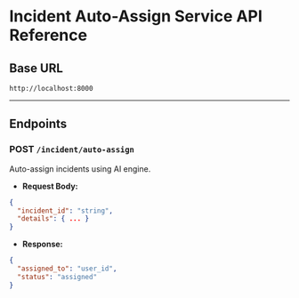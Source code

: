 # Incident Auto-Assign Service API Reference

## Base URL
`http://localhost:8000`

---

## Endpoints

### POST `/incident/auto-assign`
Auto-assign incidents using AI engine.
- **Request Body:**
```json
{
  "incident_id": "string",
  "details": { ... }
}
```
- **Response:**
```json
{
  "assigned_to": "user_id",
  "status": "assigned"
}
```
